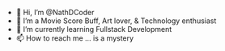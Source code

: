 - 👋 Hi, I’m @NathDCoder
- 👀 I’m a Movie Score Buff, Art lover, & Technology enthusiast
- 🌱 I’m currently learning Fullstack Development
- 📫 How to reach me ... is a mystery

<!---
NathDCoder/NathDCoder is a ✨ special ✨ repository because its `README.md` (this file) appears on your GitHub profile.
You can click the Preview link to take a look at your changes.
--->
